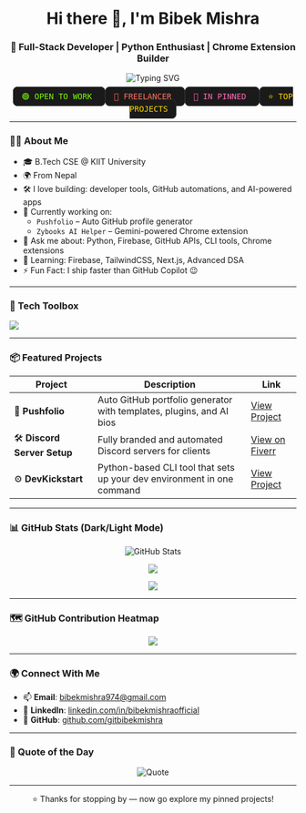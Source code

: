 <h1 align="center">Hi there 👋, I'm Bibek Mishra</h1>
<h3 align="center">🚀 Full-Stack Developer | Python Enthusiast | Chrome Extension Builder</h3>

<p align="center">
  <img src="https://readme-typing-svg.demolab.com?font=Fira+Code&pause=1000&color=00C0FF&width=435&lines=Building+cool+tools+for+developers;Full-Stack+%7C+AI+%7C+Automation+Projects;Let's+connect+%F0%9F%9A%80" alt="Typing SVG" />
</p>

<p align="center">
  <kbd style="background-color:#1a1a1a; border:1px solid #2c2c2c; border-radius:8px; padding:8px 14px; color:#7CFC00; font-size:14px;">
    🟢 OPEN TO WORK
  </kbd>
  <kbd style="background-color:#1a1a1a; border:1px solid #2c2c2c; border-radius:8px; padding:8px 14px; color:#FF6F61; font-size:14px;">
    💼 FREELANCER
  </kbd>
  <kbd style="background-color:#1a1a1a; border:1px solid #2c2c2c; border-radius:8px; padding:8px 14px; color:#FF69B4; font-size:14px;">
    📌 IN PINNED
  </kbd>
  <kbd style="background-color:#1a1a1a; border:1px solid #2c2c2c; border-radius:8px; padding:8px 14px; color:#FFD700; font-size:14px;">
    ⭐ TOP PROJECTS
  </kbd>
</p>



---

### 👨‍💻 About Me

- 🎓 B.Tech CSE @ KIIT University  
- 🌍 From Nepal  
- 🛠️ I love building: developer tools, GitHub automations, and AI-powered apps  
- 🚧 Currently working on:
  - `Pushfolio` – Auto GitHub profile generator  
  - `Zybooks AI Helper` – Gemini-powered Chrome extension  
- 💬 Ask me about: Python, Firebase, GitHub APIs, CLI tools, Chrome extensions  
- 🧠 Learning: Firebase, TailwindCSS, Next.js, Advanced DSA  
- ⚡ Fun Fact: I ship faster than GitHub Copilot 😉

---

### 🧰 Tech Toolbox

<p align="left">
  <img src="https://skillicons.dev/icons?i=python,java,js,html,css,react,nextjs,firebase,tailwind,androidstudio,git,github,linux,bash,vscode" />
</p>

---

### 📦 Featured Projects

| Project | Description | Link |
|--------|-------------|------|
| 🚀 **Pushfolio** | Auto GitHub portfolio generator with templates, plugins, and AI bios | [View Project](https://github.com/gitbibekmishra/pushfolio) |
| 🛠️ **Discord Server Setup** | Fully branded and automated Discord servers for clients | [View on Fiverr](https://www.fiverr.com/bibekk_mishra/create-and-fully-customize-your-professional-discord-server) |
| ⚙️ **DevKickstart** | Python-based CLI tool that sets up your dev environment in one command | [View Project](https://github.com/gitbibekmishra/devkickstart) |


---

### 📊 GitHub Stats (Dark/Light Mode)

<p align="center">
  <picture>
    <source 
      srcset="https://github-readme-stats.vercel.app/api?username=gitbibekmishra&show_icons=true&hide_border=true&theme=github_dark"
      media="(prefers-color-scheme: dark)" />
    <source 
      srcset="https://github-readme-stats.vercel.app/api?username=gitbibekmishra&show_icons=true&hide_border=true&theme=default"
      media="(prefers-color-scheme: light), (prefers-color-scheme: no-preference)" />
    <img 
      src="https://github-readme-stats.vercel.app/api?username=gitbibekmishra&show_icons=true&hide_border=true"
      alt="GitHub Stats" />
  </picture>
</p>

<p align="center">
  <img src="https://github-readme-streak-stats.herokuapp.com?user=gitbibekmishra&theme=tokyonight&hide_border=true" />
</p>

<p align="center">
  <img src="https://github-readme-stats.vercel.app/api/top-langs/?username=gitbibekmishra&layout=compact&theme=tokyonight&hide_border=true" />
</p>

---

### 🗺️ GitHub Contribution Heatmap

<p align="center">
  <img src="https://github-readme-activity-graph.vercel.app/graph?username=gitbibekmishra&theme=tokyo-night&area=true&hide_border=true" />
</p>

---

### 🌍 Connect With Me

- 📫 **Email**: [bibekmishra974@gmail.com](mailto:bibekmishra974@gmail.com)  
- 💼 **LinkedIn**: [linkedin.com/in/bibekmishraofficial](https://www.linkedin.com/in/bibekmishraofficial/)  
- 🧰 **GitHub**: [github.com/gitbibekmishra](https://github.com/gitbibekmishra)

---

### 📜 Quote of the Day

<p align="center">
  <img src="https://quotes-github-readme.vercel.app/api?type=horizontal&theme=tokyonight" alt="Quote" />
</p>

---

<p align="center">
  ⭐ Thanks for stopping by — now go explore my pinned projects!
</p>
